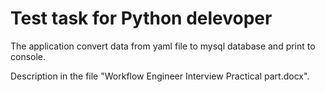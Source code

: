 # Test task for Python delevoper
The application convert data from yaml file to mysql database and print to console.

Description in the file "Workflow Engineer Interview Practical part.docx".
